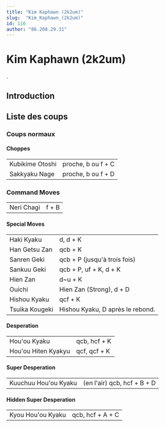```yaml
---
title: "Kim Kaphawn (2k2um)"
slug:  "Kim_Kaphawn_(2k2um)"
id: 116
author: "86.208.29.31"
---
```


# Kim Kaphawn (2k2um)

.

## Introduction

## Liste des coups

### Coups normaux

#### Choppes

|                 |                    |
|-----------------|--------------------|
| Kubikime Otoshi | proche, b ou f + C |
| Sakkyaku Nage   | proche, b ou f + D |

### Command Moves

|            |       |
|------------|-------|
| Neri Chagi | f + B |

#### Special Moves

|                |                                  |
|----------------|----------------------------------|
| Haki Kyaku     | d, d + K                         |
| Han Getsu Zan  | qcb + K                          |
| Sanren Geki    | qcb + P (jusqu'à trois fois)     |
| Sankuu Geki    | qcb + P, uf + K, d + K           |
| Hien Zan       | d\~u + K                         |
| Ouichi         | Hien Zan (Strong), d + D         |
| Hishou Kyaku   | qcf + K                          |
| Tsuika Kougeki | Hishou Kyaku, D après le rebond. |

#### Desperation

|                     |              |
|---------------------|--------------|
| Hou'ou Kyaku        | qcb, hcf + K |
| Hou'ou Hiten Kyakyu | qcf, qcf + K |

#### Super Desperation

|                      |                             |
|----------------------|-----------------------------|
| Kuuchuu Hou'ou Kyaku | (en l'air) qcb, hcf + B + D |

#### Hidden Super Desperation

|                   |                  |
|-------------------|------------------|
| Kyou Hou'ou Kyaku | qcb, hcf + A + C |
